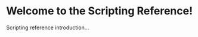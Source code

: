 <!--
   - $File: intro.html $
   - $Date: 2018-09-29 01:25:28 $
   - $Revision: $
   - $Creator: Jen-Chieh Shen $
   - $Notice: See LICENSE.txt for modification and distribution information
   -                   Copyright © 2018 by Shen, Jen-Chieh $
-->


<div id="content-header">
  <h1>Welcome to the <span class="manual-name"></span> Scripting Reference!</h1>
</div>

<p>
  Scripting reference introduction...
</p>
